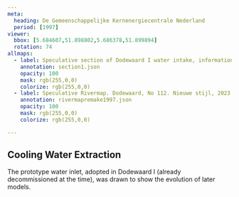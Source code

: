 ```yaml
---
meta:
  heading: De Gemeenschappelijke Kernenergiecentrale Nederland
  period: [1997]
viewer:
  bbox: [5.684607,51.898802,5.686378,51.899894]
  rotation: 74
allmaps:
  - label: Speculative section of Dodewaard I water intake, information brochure of GKN (2004). 2023. 297 x 105 mm. Scale 1:500. The Berlage.
    annotation: section1.json
    opacity: 100
    mask: rgb(255,0,0)
    colorize: rgb(255,0,0)
  - label: Speculative Rivermap. Dodewaard, No 112. Nieuwe stijl, 2023. 1000x580  mm. Scale 1:5000. The Berlage. Based on Rivermap Gedeelte Waal, No 112. Nieuwe stijl, 1997. Photographs of film projections. Scale 1:5000. Nationaal Archief, Den Haag.
    annotation: rivermapremake1997.json
    opacity: 100
    mask: rgb(255,0,0)
    colorize: rgb(255,0,0)

---
```


## Cooling Water Extraction

The prototype water inlet, adopted in Dodewaard I (already decommissioned at the time), was drawn to show the evolution of later models.